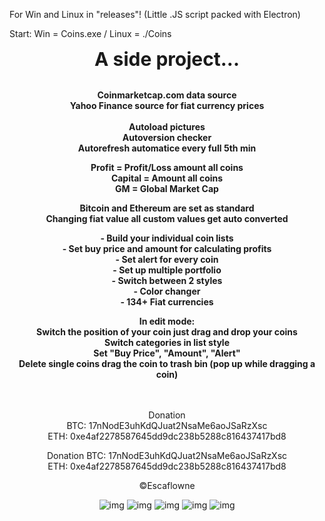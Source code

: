 For Win and Linux in "releases"! (Little .JS script packed with Electron)

Start: Win = Coins.exe / Linux = ./Coins

<center style=" font-size: 30px;"><b>A side project...</b></center><br>
<p style="text-align: center;"><strong>Coinmarketcap.com data source </strong>
  <br>
<strong>Yahoo Finance source for fiat currency prices</strong><br>
<br>
<strong>Autoload pictures </strong><br>
<strong>Autoversion checker</strong><br>
<strong>Autorefresh automatice every full 5th min</strong></p>
<p style="text-align: center;"><strong>Profit = Profit/Loss amount all coins</strong><br>
<strong>Capital = Amount all coins</strong><br>
<strong>GM = Global Market Cap</strong></p>
<p style="text-align: center;">
<strong>Bitcoin and Ethereum are set as standard</strong><br>
<strong>Changing fiat value all custom values get auto converted</strong></p>
<p style="text-align: center;"><strong>- Build your individual coin lists</strong><br>
<strong>- Set buy price and amount for calculating profits</strong><br>
<strong>- Set alert for every coin</strong><br>
<strong>- Set up multiple portfolio</strong><br>
<strong>- Switch between 2 styles</strong><br>
<strong>- Color changer</strong><br>
<strong>- 134+ Fiat currencies</strong></p>
<p style="text-align: center;">
<strong>In edit mode:</strong><br>
<strong>Switch the position of your coin just drag and drop your coins</strong><br>
<strong>Switch categories in list style</strong><br>
<strong>Set "Buy Price", "Amount", "Alert" </strong><br>
<strong>Delete single coins drag the coin to trash bin (pop up while dragging a coin)</strong></p>
<center>
<br><br>
Donation<br>
BTC: 17nNodE3uhKdQJuat2NsaMe6aoJSaRzXsc<br>
ETH: 0xe4af2278587645dd9dc238b5288c816437417bd8<br>

Donation
BTC: 17nNodE3uhKdQJuat2NsaMe6aoJSaRzXsc<br>
ETH: 0xe4af2278587645dd9dc238b5288c816437417bd8<br>

&copy;Escaflowne

![img](https://i.imgur.com/18Cm3n2.jpg)
![img](https://i.imgur.com/Bh4sACN.jpg)
![img](https://i.imgur.com/5KSFSqz.jpg)
![img](https://i.imgur.com/FN9dPKG.jpg)
![img](https://i.imgur.com/h0dXVEn.jpg)

</center>
